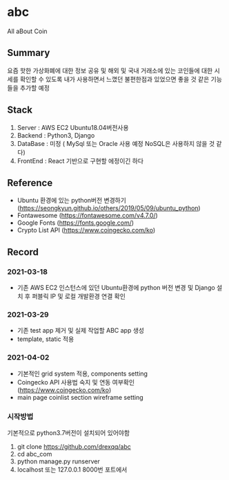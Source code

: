 # abc

All aBout Coin

## Summary

요즘 핫한 가상화폐에 대한 정보 공유 및 해외 및 국내 거래소에 있는 코인들에 대한 시세를 확인할 수 있도록 내가 사용하면서 느꼈던 불편한점과 있었으면 좋을 것 같은 기능들을 추가할 예정

## Stack

1. Server : AWS EC2 Ubuntu18.04버전사용
2. Backend : Python3, Django
3. DataBase : 미정 ( MySql 또는 Oracle 사용 예정 NoSQL은 사용하지 않을 것 같다)
4. FrontEnd : React 기반으로 구현할 에정이긴 하다

## Reference

-   Ubuntu 환경에 있는 python버전 변경하기 (https://seongkyun.github.io/others/2019/05/09/ubuntu_python)
-   Fontawesome (https://fontawesome.com/v4.7.0/)
-   Google Fonts (https://fonts.google.com/)
-   Crypto List API (https://www.coingecko.com/ko)

## Record

### 2021-03-18

-   기존 AWS EC2 인스턴스에 있던 Ubuntu환경에 python 버전 변경 및 Django 설치 후 퍼블릭 IP 및 로컬 개발환경 연결 확인

### 2021-03-29

-   기존 test app 제거 및 실제 작업할 ABC app 생성
-   template, static 적용

### 2021-04-02

-   기본적인 grid system 적용, components setting
-   Coingecko API 사용법 숙지 및 연동 여부확인 (https://www.coingecko.com/ko)
-   main page coinlist section wireframe setting

### 시작방법

기본적으로 python3.7버전이 설치되어 있어야함

1. git clone https://github.com/drexqq/abc
2. cd abc_com
3. python manage.py runserver
4. localhost 또는 127.0.0.1 8000번 포트에서

